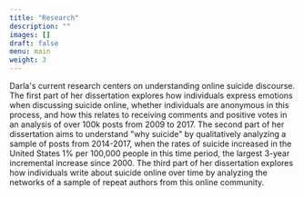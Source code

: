 ```yaml
---
title: "Research"
description: ""
images: []
draft: false
menu: main
weight: 3
---
```


Darla's current research centers on understanding online suicide discourse. The first part of her dissertation explores how individuals express emotions when discussing suicide online, whether individuals are anonymous in this process, and how this relates to receiving comments and positive votes in an analysis of over 100k posts from 2009 to 2017. The second part of her dissertation aims to understand "why suicide" by qualitatively analyzing a sample of posts from 2014-2017, when the rates of suicide increased in the United States 1% per 100,000 people in this time period, the largest 3-year incremental increase since 2000. The third part of her dissertation explores how individuals write about suicide online over time by analyzing the networks of a sample of repeat authors from this online community. 
